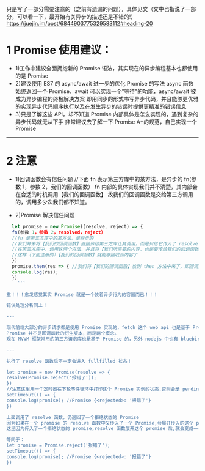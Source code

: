 只是写了一部分需要注意的（之前有遗漏的问题），具体见文（文中也指说了一部分，可以看一下，最开始有关异步的描述还是不错的!）
https://juejin.im/post/6844903775329583112#heading-20

# 1 Promise 使用建议：

- 1)工作中建议全面拥抱新的 Promise 语法，其实现在的异步编程基本也都使用的是 Promise
- 2)建议使用 ES7 的 async/await 进一步的优化 Promise 的写法
  async 函数始终返回一个 Promise，await 可以实现一个"等待"的功能，async/await 被成为异步编程的终极解决方案
  即用同步的形式书写异步代码，并且能够更优雅的实现异步代码顺序执行以及在发生异步的错误时提供更精准的错误信息
- 3)只是了解这些 API，却不知道 Promise 内部具体是怎么实现的，遇到复杂的异步代码就无从下手
  非常建议去了解一下 Promise A+的规范，自己实现一个 Promise

---

# 2 注意

- 1)回调函数会有信任问题
  //下面 fn 表示第三方库中的某方法，是异步的
  fn(参数 1，参数 2，我们的回调函数）
  fn 内部的具体实现我们并不清楚，其内部会在合适的时机调用【我们的回调函数】
  故我们的回调函数是交给第三方调用的，调用多少次我们都不知道。

- 2)Promise 解决信任问题

````js
  let promise = new Promise((resolve, reject) => {
  fn(参数 1，参数 2，resolved，reject）
  //fn 是第三方库中的某方法，是异步的
  //我们并未将【我们的回调函数】直接传给第三方库让其调用，而是只给它传入了 resolve 和 reject 两个方法
  //在第三方库中，调用这两个方法，并且将【我们所需要的内容，也是要传给我们的回调函数的内容】作为参数传入 resolve/reject
  //这样（下面注册的）【我们的回调函数】就能够接收到内容了
  })
  promise.then(res => { //我们将【我们的回调函数】放到 then 方法中来了，即回调函数的执行由我们来控制了！
  console.log(res);
  })
	```

重！！！愈发感觉其实 Promise 就是一个装着异步行为的容器而已！！！

错误处理分析同上！

---

现代前端大部分的异步请求都是使用 Promise 实现的，fetch 这个 web api 也是基于 Promise 的。
Promise 并不是回调函数的衍生版本，而是两个概念。
现在 MVVM 框架常用的第三方请求库也是基于 Promise 的，另外 nodejs 中也有 bluebird 和 Q 等。

---

执行了 resolve 函数后不一定会进入 fullfilled 状态！

let promise = new Promise(resolve => {
resolve(Promise.reject('报错了'));
})
//注意这里用一个定时器在下轮事件循环中打印这个 Promise 实例的状态,否则会是 pending 状态
setTimeout(() => {
console.log(promise); //Promise {<rejected>: '报错了'}
})

上面调用了 resolve 函数，仍返回了一个拒绝状态的 Promise
因为如果在一个 promise 的 resolve 函数中又传入了一个 Promise,会展开传入的这个 promise
这里因为传入了一个拒绝状态的 promise,resolve 函数展开这个 promise 后,就会变成一个拒绝状态的 promise,所以把 resolve 理解为决议比较好一点

等同于：
let promise = Promise.reject('报错了');
setTimeout(() => {
console.log(promise); //Promise {<rejected>: '报错了'}
})
````
